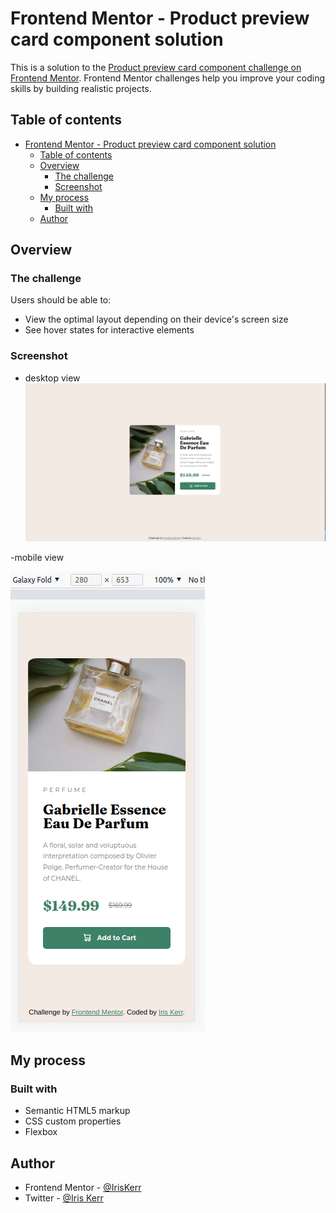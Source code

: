 # Frontend Mentor - Product preview card component solution

This is a solution to the [Product preview card component challenge on Frontend Mentor](https://www.frontendmentor.io/challenges/product-preview-card-component-GO7UmttRfa). Frontend Mentor challenges help you improve your coding skills by building realistic projects. 

## Table of contents

- [Frontend Mentor - Product preview card component solution](#frontend-mentor---product-preview-card-component-solution)
  - [Table of contents](#table-of-contents)
  - [Overview](#overview)
    - [The challenge](#the-challenge)
    - [Screenshot](#screenshot)
  - [My process](#my-process)
    - [Built with](#built-with)
  - [Author](#author)



## Overview

### The challenge

Users should be able to:

- View the optimal layout depending on their device's screen size
- See hover states for interactive elements

### Screenshot

- desktop view
![desktop view](./screenshots/component-card-desktop-view.png)

-mobile view

![mobile view](./screenshots/component-card-mobile-view.png)

## My process

### Built with

- Semantic HTML5 markup
- CSS custom properties
- Flexbox

## Author

- Frontend Mentor - [@IrisKerr](https://www.frontendmentor.io/profile/IrisKerr)
- Twitter - [@Iris Kerr](https://twitter.com/IK29120762)


